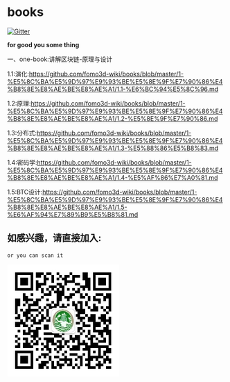 # books

[![Gitter](https://img.shields.io/gitter/room/nwjs/nw.js.svg)](https://gitter.im/fomo3d-wik)

**for good you some thing**

一、one-book:讲解区块链-原理与设计

1.1:演化:https://github.com/fomo3d-wiki/books/blob/master/1-%E5%8C%BA%E5%9D%97%E9%93%BE%E5%8E%9F%E7%90%86%E4%B8%8E%E8%AE%BE%E8%AE%A1/1.1-%E6%BC%94%E5%8C%96.md

1.2:原理:https://github.com/fomo3d-wiki/books/blob/master/1-%E5%8C%BA%E5%9D%97%E9%93%BE%E5%8E%9F%E7%90%86%E4%B8%8E%E8%AE%BE%E8%AE%A1/1.2-%E5%8E%9F%E7%90%86.md

1.3:分布式:https://github.com/fomo3d-wiki/books/blob/master/1-%E5%8C%BA%E5%9D%97%E9%93%BE%E5%8E%9F%E7%90%86%E4%B8%8E%E8%AE%BE%E8%AE%A1/1.3-%E5%88%86%E5%B8%83.md

1.4:密码学:https://github.com/fomo3d-wiki/books/blob/master/1-%E5%8C%BA%E5%9D%97%E9%93%BE%E5%8E%9F%E7%90%86%E4%B8%8E%E8%AE%BE%E8%AE%A1/1.4-%E5%AF%86%E7%A0%81.md

1.5:BTC设计:https://github.com/fomo3d-wiki/books/blob/master/1-%E5%8C%BA%E5%9D%97%E9%93%BE%E5%8E%9F%E7%90%86%E4%B8%8E%E8%AE%BE%E8%AE%A1/1.5-%E6%AF%94%E7%89%B9%E5%B8%81.md

## 如感兴趣，请直接加入:
```
or you can scan it
```

![Image text](https://github.com/fomo3d-wiki/books/blob/master/images/weixinGZ.jpg)
